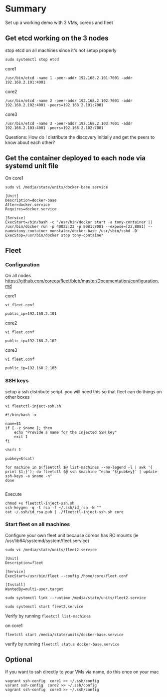 # Summary
Set up a working demo with 3 VMs, coreos and fleet

## Get etcd working on the 3 nodes
stop etcd on all machines since it's not setup properly
```
sudo systemctl stop etcd
```
core1
```
/usr/bin/etcd -name 1 -peer-addr 192.168.2.101:7001 -addr 192.168.2.101:4001 
```
core2
```
/usr/bin/etcd -name 2 -peer-addr 192.168.2.102:7001 -addr 192.168.2.102:4001 -peers=192.168.2.101:7001 
```
core3
```
/usr/bin/etcd -name 3 -peer-addr 192.168.2.103:7001 -addr 192.168.2.103:4001 -peers=192.168.2.102:7001
```
Questions: 
		How do I distribute the discovery initially and get the peers to know about each other?



## Get the container deployed to each node via systemd unit file

On core1
```
sudo vi /media/state/units/docker-base.service
```
```
[Unit]
Description=docker-base
After=docker.service
Requires=docker.service

[Service]
ExecStart=/bin/bash -c '/usr/bin/docker start -a tony-container || /usr/bin/docker run -p 40022:22 -p 8081:8081 --expose=[22,8081] --name=tony-container monstaloc/docker-base /usr/sbin/sshd -D'
ExecStop=/usr/bin/docker stop tony-container
```


## Fleet
### Configuration
On all nodes
https://github.com/coreos/fleet/blob/master/Documentation/configuration.md

core1
```
vi fleet.conf
```
```
public_ip=192.168.2.101
```
core2
```
vi fleet.conf
```
```
public_ip=192.168.2.102
```
core3
```
vi fleet.conf
```
```
public_ip=192.168.2.103
```

### SSH keys

setup a ssh distribute script. you will need this so that fleet can do things on other boxes

```
vi fleetctl-inject-ssh.sh

#!/bin/bash -x

name=$1
if [ -z $name ]; then
	echo "Provide a name for the injected SSH key"
	exit 1
fi

shift 1

pubkey=$(cat)

for machine in $(fleetctl $@ list-machines --no-legend -l | awk '{ print $1;}'); do fleetctl $@ ssh $machine "echo '${pubkey}' | update-ssh-keys -a $name -n"
done


```
Execute
```
chmod +x fleetctl-inject-ssh.sh
ssh-keygen -q -t rsa -f ~/.ssh/id_rsa -N ""
cat ~/.ssh/id_rsa.pub | ./fleetctl-inject-ssh.sh core
```



### Start fleet on all machines
Configure your own fleet unit because coreos has RO mounts
(ie /usr/lib64/systemd/system/fleet.service)
``` 
sudo vi /media/state/units/fleet2.service
```
```
[Unit]
Description=fleet

[Service]
ExecStart=/usr/bin/fleet --config /home/core/fleet.conf

[Install]
WantedBy=multi-user.target

```

```
sudo systemctl link --runtime /media/state/units/fleet2.service
```
```
sudo systemctl start fleet2.service
```

Verify by running `fleetctl list-machines`

on core1
```
fleetctl start /media/state/units/docker-base.service
```

verify by running `fleetctl status docker-base.service`

## Optional
If you want to ssh directly to your VMs via name, do this once on your mac
```
vagrant ssh-config  core1 >> ~/.ssh/config
varant ssh-config  core2 >> ~/.ssh/config
vagrant ssh-config  core3 >> ~/.ssh/config
```
